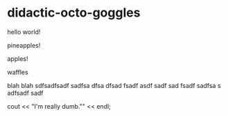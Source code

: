 # didactic-octo-goggles

hello world!


pineapples!

apples!


waffles

blah blah
sdfsadfsadf
sadfsa
dfsa
dfsad
fsadf
asdf
sadf
sad
fsadf
sadfsa
s
adfsadf
sadf

cout << "I'm really dumb."" << endl;
